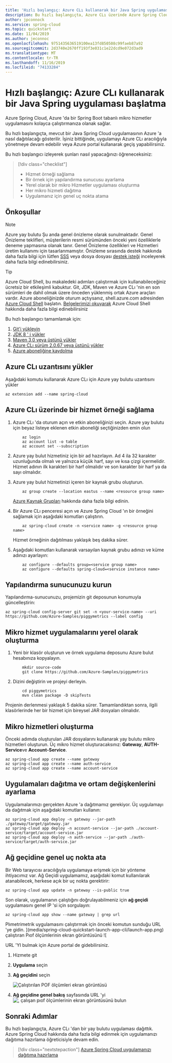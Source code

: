 ```yaml
---
title: 'Hızlı başlangıç: Azure CLı kullanarak bir Java Spring uygulaması başlatma'
description: Bu hızlı başlangıçta, Azure CLı üzerinde Azure Spring Cloud 'a örnek bir uygulama dağıtırsınız.
author: jpconnock
ms.service: spring-cloud
ms.topic: quickstart
ms.date: 11/04/2019
ms.author: jeconnoc
ms.openlocfilehash: 9751435636519100ea13fd850508c99faeb87a92
ms.sourcegitcommit: 2d3740e2670ff193f3e031c1e22dcd9e072d3ad9
ms.translationtype: MT
ms.contentlocale: tr-TR
ms.lasthandoff: 11/16/2019
ms.locfileid: "74133284"
---
```

# <a name="quickstart-launch-a-java-spring-application-using-the-azure-cli"></a>Hızlı başlangıç: Azure CLı kullanarak bir Java Spring uygulaması başlatma

Azure Spring Cloud, Azure 'da bir Spring Boot tabanlı mikro hizmetler uygulamasını kolayca çalıştırmanıza olanak sağlar.

Bu hızlı başlangıçta, mevcut bir Java Spring Cloud uygulamasının Azure 'a nasıl dağıtılacağı gösterilir. İşiniz bittiğinde, uygulamayı Azure CLı aracılığıyla yönetmeye devam edebilir veya Azure portal kullanarak geçiş yapabilirsiniz.

Bu hızlı başlangıcı izleyerek şunları nasıl yapacağınızı öğreneceksiniz:

> [!div class="checklist"]
> * Hizmet örneği sağlama
> * Bir örnek için yapılandırma sunucusu ayarlama
> * Yerel olarak bir mikro Hizmetler uygulaması oluşturma
> * Her mikro hizmeti dağıtma
> * Uygulamanız için genel uç nokta atama

## <a name="prerequisites"></a>Önkoşullar

>[!Note]
> Azure yay bulutu Şu anda genel önizleme olarak sunulmaktadır. Genel Önizleme teklifleri, müşterilerin resmi sürümünden önceki yeni özelliklerle deneme yapmasına olanak tanır.  Genel Önizleme özellikleri ve Hizmetleri üretim kullanımı için tasarlanmamıştır.  Önizleme sırasında destek hakkında daha fazla bilgi için lütfen [SSS](https://azure.microsoft.com/support/faq/) veya dosya dosyası [destek isteği](https://docs.microsoft.com/azure/azure-supportability/how-to-create-azure-support-request) inceleyerek daha fazla bilgi edinebilirsiniz.

>[!TIP]
> Azure Cloud Shell, bu makaledeki adımları çalıştırmak için kullanabileceğiniz ücretsiz bir etkileşimli kabuktur.  Git, JDK, Maven ve Azure CLı 'nin en son sürümleri de dahil olmak üzere önceden yüklenmiş ortak Azure araçları vardır. Azure aboneliğinizde oturum açtıysanız, shell.azure.com adresinden [Azure Cloud Shell](https://shell.azure.com) başlatın.  [Belgelerimizi okuyarak](../cloud-shell/overview.md) Azure Cloud Shell hakkında daha fazla bilgi edinebilirsiniz

Bu hızlı başlangıcı tamamlamak için:

1. [Git'i yükleyin](https://git-scm.com/)
2. [JDK 8 ' i yükler](https://docs.microsoft.com/java/azure/jdk/?view=azure-java-stable)
3. [Maven 3,0 veya üstünü yükler](https://maven.apache.org/download.cgi)
4. [Azure CLı sürüm 2.0.67 veya üstünü yükler](https://docs.microsoft.com/cli/azure/install-azure-cli?view=azure-cli-latest)
5. [Azure aboneliğine kaydolma](https://azure.microsoft.com/free/)

## <a name="install-the-azure-cli-extension"></a>Azure CLı uzantısını yükler

Aşağıdaki komutu kullanarak Azure CLı için Azure yay bulutu uzantısını yükler

```azurecli
az extension add --name spring-cloud
```

## <a name="provision-a-service-instance-on-the-azure-cli"></a>Azure CLı üzerinde bir hizmet örneği sağlama

1. Azure CLı 'da oturum açın ve etkin aboneliğinizi seçin. Azure yay bulutu için beyaz listeye eklenen etkin aboneliği seçtiğinizden emin olun

    ```azurecli
        az login
        az account list -o table
        az account set --subscription
    ```

2. Azure yay bulut hizmetiniz için bir ad hazırlayın.  Ad 4 ila 32 karakter uzunluğunda olmalı ve yalnızca küçük harf, sayı ve kısa çizgi içermelidir.  Hizmet adının ilk karakteri bir harf olmalıdır ve son karakter bir harf ya da sayı olmalıdır.

3. Azure yay bulut hizmetinizi içeren bir kaynak grubu oluşturun.

    ```azurecli
        az group create --location eastus --name <resource group name>
    ```
    [Azure Kaynak Grupları](../azure-resource-manager/resource-group-overview.md) hakkında daha fazla bilgi edinin.

4. Bir Azure CLı penceresi açın ve Azure Spring Cloud 'ın bir örneğini sağlamak için aşağıdaki komutları çalıştırın.

    ```azurecli
        az spring-cloud create -n <service name> -g <resource group name>
    ```

    Hizmet örneğinin dağıtılması yaklaşık beş dakika sürer.

5. Aşağıdaki komutları kullanarak varsayılan kaynak grubu adınızı ve küme adınızı ayarlayın:

    ```azurecli
        az configure --defaults group=<service group name>
        az configure --defaults spring-cloud=<service instance name>
    ```

## <a name="setup-your-configuration-server"></a>Yapılandırma sunucunuzu kurun

Yapılandırma-sunucunuzu, projemizin git deposunun konumuyla güncelleştirin:

```git
az spring-cloud config-server git set -n <your-service-name> --uri https://github.com/Azure-Samples/piggymetrics --label config
```

## <a name="build-the-microservices-applications-locally"></a>Mikro hizmet uygulamalarını yerel olarak oluşturma

1. Yeni bir klasör oluşturun ve örnek uygulama deposunu Azure bulut hesabınıza kopyalayın.  

    ```azurecli
        mkdir source-code
        git clone https://github.com/Azure-Samples/piggymetrics
    ```

2. Dizini değiştirin ve projeyi derleyin.

    ```azurecli
        cd piggymetrics
        mvn clean package -D skipTests
    ```

Projenin derlenmesi yaklaşık 5 dakika sürer.  Tamamlandıktan sonra, ilgili klasörlerinde her bir hizmet için bireysel JAR dosyaları olmalıdır.

## <a name="create-the-microservices"></a>Mikro hizmetleri oluşturma

Önceki adımda oluşturulan JAR dosyalarını kullanarak yay bulutu mikro hizmetleri oluşturun. Üç mikro hizmet oluşturacaksınız: **Gateway**, **AUTH-Service**ve **Account-Service**.

```azurecli
az spring-cloud app create --name gateway
az spring-cloud app create --name auth-service
az spring-cloud app create --name account-service
```

## <a name="deploy-applications-and-set-environment-variables"></a>Uygulamaları dağıtma ve ortam değişkenlerini ayarlama

Uygulamalarımızı gerçekten Azure 'a dağıtmamız gerekiyor. Üç uygulamayı da dağıtmak için aşağıdaki komutları kullanın:

```azurecli
az spring-cloud app deploy -n gateway --jar-path ./gateway/target/gateway.jar
az spring-cloud app deploy -n account-service --jar-path ./account-service/target/account-service.jar
az spring-cloud app deploy -n auth-service --jar-path ./auth-service/target/auth-service.jar
```

## <a name="assign-public-endpoint-to-gateway"></a>Ağ geçidine genel uç nokta ata

Bir Web tarayıcısı aracılığıyla uygulamaya erişmek için bir yönteme ihtiyacımız var. Ağ Geçidi uygulamamız, aşağıdaki komut kullanılarak atanabilecek, herkese açık bir uç nokta gerektirir:

```azurecli
az spring-cloud app update -n gateway --is-public true
```

Son olarak, uygulamanın çalıştığını doğrulayabilmeniz için **ağ geçidi** uygulamasını genel IP 'si için sorgulayın:

```azurecli
az spring-cloud app show --name gateway | grep url
```

Plımetrimetrik uygulamasını çalıştırmak için önceki komutun sunduğu URL 'ye gidin.
    ](media/spring-cloud-quickstart-launch-app-cli/launch-app.png) çalıştıran Pıof ölçümlerinin ekran görüntüsünü ![

URL 'YI bulmak için Azure portal de gidebilirsiniz. 
1. Hizmete git
1. **Uygulama** seçin
1. **Ağ geçidini** seçin

    ![Çalıştırılan POF ölçümleri ekran görüntüsü](media/spring-cloud-quickstart-launch-app-cli/navigate-app1.png)
1. **Ağ geçidine genel bakış** sayfasında URL 'yi ![, çalışan pıof ölçümlerinin ekran görüntüsünü bulun](media/spring-cloud-quickstart-launch-app-cli/navigate-app2-url.png)

## <a name="next-steps"></a>Sonraki Adımlar

Bu hızlı başlangıçta, Azure CLı 'dan bir yay bulutu uygulaması dağıttık.  Azure Spring Cloud hakkında daha fazla bilgi edinmek için uygulamanızı dağıtıma hazırlama öğreticisiyle devam edin.

> [!div class="nextstepaction"]
> [Azure Spring Cloud uygulamanızı dağıtıma hazırlama](spring-cloud-tutorial-prepare-app-deployment.md)
